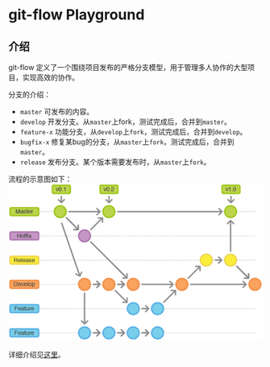 # git-flow Playground
## 介绍
git-flow 定义了一个围绕项目发布的严格分支模型，用于管理多人协作的大型项目，实现高效的协作。

分支的介绍：
* `master` 可发布的内容。
* `develop` 开发分支。从`master`上fork，测试完成后，合并到`master`。
* `feature-x` 功能分支，从`develop`上`fork`，测试完成后，合并到`develop`。
* `bugfix-x` 修复某bug的分支，从`master`上`fork`，测试完成后，合并到`master`。
* `release` 发布分支。某个版本需要发布时，从`master`上`fork`。

流程的示意图如下：  
![release-cycle](images/release-cycle.png)

详细介绍见[这里](https://github.com/xirong/my-git/blob/master/git-workflow-tutorial.md#23-gitflow工作流)。
